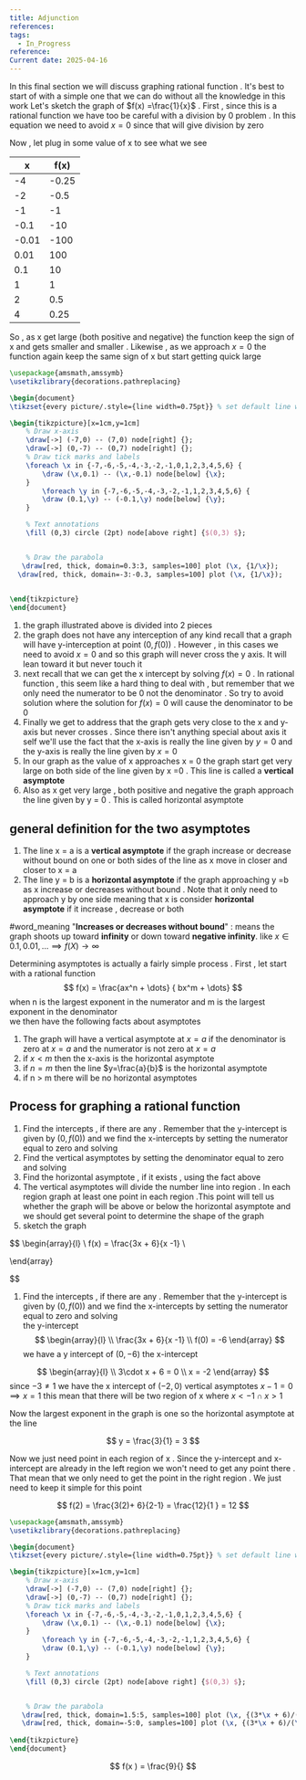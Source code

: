 ```yaml
---
title: Adjunction
references: 
tags:
  - In_Progress
reference: 
Current date: 2025-04-16
---
```

In this final section we will discuss  graphing  rational function .  It's best to start of with a simple one that we can do without all the knowledge in this work 
Let's sketch the graph of $f(x) =\frac{1}{x}$ . First , since this is a rational function we have too be careful with a division by  0 problem . In this equation we need to avoid $x=0$ since that will give division by zero

Now , let plug in some value of x to see what we see 

| x       | f(x)   |
|---------|--------|
| -4      | -0.25  |
| -2      | -0.5   |
| -1      | -1     |
| -0.1    | -10    |
| -0.01   | -100   |
| 0.01    | 100    |
| 0.1     | 10     |
| 1       | 1      |
| 2       | 0.5    |
| 4       | 0.25   |

So , as x get large (both positive and negative) the function keep the sign of x and gets smaller and smaller . Likewise , as we approach $x=0$ the function again keep the same sign of x but start getting quick large 

```tikz
\usepackage{amsmath,amssymb}
\usetikzlibrary{decorations.pathreplacing}

\begin{document}
\tikzset{every picture/.style={line width=0.75pt}} % set default line width

\begin{tikzpicture}[x=1cm,y=1cm]
    % Draw x-axis
    \draw[->] (-7,0) -- (7,0) node[right] {};
    \draw[->] (0,-7) -- (0,7) node[right] {};
    % Draw tick marks and labels
    \foreach \x in {-7,-6,-5,-4,-3,-2,-1,0,1,2,3,4,5,6} {
        \draw (\x,0.1) -- (\x,-0.1) node[below] {\x};
    }
        \foreach \y in {-7,-6,-5,-4,-3,-2,-1,1,2,3,4,5,6} {
        \draw (0.1,\y) -- (-0.1,\y) node[below] {\y};
    }

    % Text annotations  
    \fill (0,3) circle (2pt) node[above right] {$(0,3) $};


    % Draw the parabola
   \draw[red, thick, domain=0.3:3, samples=100] plot (\x, {1/\x});
  \draw[red, thick, domain=-3:-0.3, samples=100] plot (\x, {1/\x});

 
\end{tikzpicture}
\end{document}

```

1. the graph illustrated above is divided into 2 pieces 
2. the graph does not have any interception of any kind 
	recall that a graph will have y-interception at point $(0,f(0))$ . However ,  in this cases we need to avoid $x=0$ and so this  graph will never cross the y axis. It will lean toward it but never touch it 
3. next recall that we can get the x intercept by solving $f(x)=0$ . In rational function , this seem like a hard thing to deal with , but remember that we only need the numerator to be 0 not  the denominator . So try to avoid solution where the solution for $f(x)=0$ will cause the denominator to be 0
4. Finally we get to address that the graph gets very close to the x  and y-axis but never crosses . Since there isn't anything special about axis  it self we'll   use the fact that the x-axis is really the line given by $y=0$ and the y-axis is really the line given by $x=0$ 
5. In our graph as the value of x approaches x = 0 the graph start get very large on both side of the line given by x =0 . This line is called a **vertical asymptote** 
6. Also as x get very large , both  positive and negative the graph  approach the line given  by y  = 0 . This is called horizontal asymptote 
##  general definition for the two asymptotes 

1. The line x = a  is a **vertical asymptote** if the graph  increase or decrease without bound on one or both sides of the line as x move in closer and closer to x = a  
2. The line y = b  is a **horizontal asymptote** if the graph approaching  y =b  as x  increase or decreases without bound  . Note that it only need to approach y  by one side meaning that x is consider  **horizontal asymptote**  if  it increase  , decrease or both   


#word_meaning 
"**Increases or decreases without bound**" : means the graph shoots up toward **infinity** or down toward **negative infinity**. 
	like  $x \in {0.1,0.01,\dots}\implies f(X)\rightarrow \infty$
	 
Determining asymptotes  is actually a fairly simple process  . First , let start with a rational function 
$$
 f(x) = \frac{ax^n  + \dots} { bx^m + \dots}
$$
when  n is the largest exponent in the numerator and m is the largest exponent in the denominator  
we then have the following facts about asymptotes 
1. The graph will  have a vertical asymptote  at $x=a$ if the denominator is zero at $x=a$ and the numerator is not zero at $x=a$ 
2. if $x<m$ then the x-axis is the horizontal asymptote 
3. if $n=m$ then the line $y=\frac{a}{b}$ is the horizontal asymptote 
4. if n > m there will be no horizontal asymptotes 

## Process for graphing a rational function 

1. Find the intercepts , if there are any . Remember that the y-intercept is given by $(0,f(0))$ and we find the x-intercepts  by setting the numerator equal to zero and solving 
2. Find the vertical asymptotes by setting the denominator equal to zero and solving 
3. Find the horizontal asymptote , if it exists  , using the fact above 
4. The vertical asymptotes will divide the number line into region . In each region graph at least one point in each region .This point will tell us whether the graph will be above or below the horizontal asymptote and we should get several point to determine the shape of the graph 
5. sketch the graph 

$$
\begin{array}{l} \\
f(x) =  \frac{3x + 6}{x  -1}   \\

\end{array}

$$
1. Find the intercepts , if there are any . Remember that the y-intercept is given by $(0,f(0))$ and we find the x-intercepts  by setting the numerator equal to zero and solving  
the y-intercept  
$$
\begin{array}{l} \\
 \frac{3x + 6}{x  -1}    \\
f(0) = -6 
\end{array}
$$
we have a  y intercept of $(0,-6)$
the x-intercept  

$$
\begin{array}{l} \\
3\cdot x +  6  =  0  \\
x  = -2
\end{array}
$$
since $-3\neq 1$ we have the x intercept of $(-2,0)$
vertical  asymptotes 
$x  -1 =0  \implies x   =1$
this mean that there will be two region of x where $x< -1 \cap x>1$

Now the largest exponent in the graph is one so the horizontal asymptote at the line 

$$
y = \frac{3}{1}  = 3  
$$

Now we just need point  in each region of x . Since the y-intercept and x-intercept are already in the left region we won't need to get any point there . That  mean that we only need to get the point in the right region . We  just need to keep it simple for this point 

$$
f(2) =  \frac{3(2)+  6}{2-1} = \frac{12}{1 } = 12 
$$

```tikz
\usepackage{amsmath,amssymb}
\usetikzlibrary{decorations.pathreplacing}

\begin{document}
\tikzset{every picture/.style={line width=0.75pt}} % set default line width

\begin{tikzpicture}[x=1cm,y=1cm]
    % Draw x-axis
    \draw[->] (-7,0) -- (7,0) node[right] {};
    \draw[->] (0,-7) -- (0,7) node[right] {};
    % Draw tick marks and labels
    \foreach \x in {-7,-6,-5,-4,-3,-2,-1,0,1,2,3,4,5,6} {
        \draw (\x,0.1) -- (\x,-0.1) node[below] {\x};
    }
        \foreach \y in {-7,-6,-5,-4,-3,-2,-1,1,2,3,4,5,6} {
        \draw (0.1,\y) -- (-0.1,\y) node[below] {\y};
    }

    % Text annotations  
    \fill (0,3) circle (2pt) node[above right] {$(0,3) $};


    % Draw the parabola
   \draw[red, thick, domain=1.5:5, samples=100] plot (\x, {(3*\x + 6)/(\x-1)});
   \draw[red, thick, domain=-5:0, samples=100] plot (\x, {(3*\x + 6)/(\x-1)});
 
\end{tikzpicture}
\end{document}

```


$$
f(x )  =  \frac{9}{}
$$